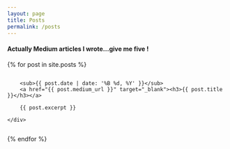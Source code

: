```yaml
---
layout: page
title: Posts
permalink: /posts
---
```

<h4 class='title-sub'>Actually Medium articles I wrote...give me five !</h4>

{% for post in site.posts %}
<div class="row">
	<div class="small-12 columns">

		<sub>{{ post.date | date: '%B %d, %Y' }}</sub>
		<a href="{{ post.medium_url }}" target="_blank"><h3>{{ post.title }}</h3></a>

	  	{{ post.excerpt }}

	</div>
</div>

{% endfor %}
